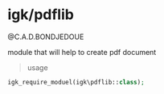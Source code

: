 # igk/pdflib
 
@C.A.D.BONDJEDOUE


module that will help to create pdf document 

> usage 

```php
igk_require_moduel(igk\pdflib::class);
```


